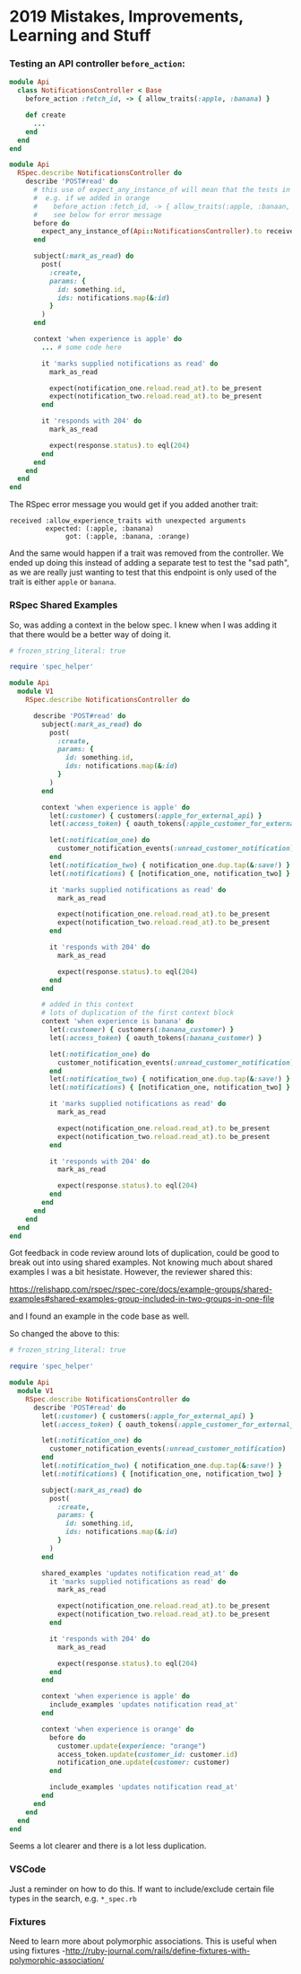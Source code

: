 # 2019 Mistakes, Improvements, Learning and Stuff

### Testing an API controller `before_action`:

```ruby
module Api
  class NotificationsController < Base
    before_action :fetch_id, -> { allow_traits(:apple, :banana) }

    def create
      ...
    end
  end
end
```

```ruby
module Api
  RSpec.describe NotificationsController do
    describe 'POST#read' do
      # this use of expect_any_instance_of will mean that the tests in this spec will fail if any other traits are added or removed in the controller
      #  e.g. if we added in orange
      #    before_action :fetch_id, -> { allow_traits(:apple, :banaan, :orange) }
      #    see below for error message
      before do
        expect_any_instance_of(Api::NotificationsController).to receive(:allow_traits).with(:apple, :banana).and_call_original
      end

      subject(:mark_as_read) do
        post(
          :create,
          params: {
            id: something.id,
            ids: notifications.map(&:id)
          }
        )
      end

      context 'when experience is apple' do
        ... # some code here

        it 'marks supplied notifications as read' do
          mark_as_read

          expect(notification_one.reload.read_at).to be_present
          expect(notification_two.reload.read_at).to be_present
        end

        it 'responds with 204' do
          mark_as_read

          expect(response.status).to eql(204)
        end
      end
    end
  end
end
```

The RSpec error message you would get if you added another trait:

```
received :allow_experience_traits with unexpected arguments
         expected: (:apple, :banana)
              got: (:apple, :banana, :orange)
```

And the same would happen if a trait was removed from the controller.
We ended up doing this instead of adding a separate test to test the "sad path", as we are really just wanting to test that this endpoint is only used of the trait is either `apple` or `banana`.



### RSpec Shared Examples

So, was adding a context in the below spec. I knew when I was adding it that there would be a better way of doing it.


```ruby
# frozen_string_literal: true

require 'spec_helper'

module Api
  module V1
    RSpec.describe NotificationsController do

      describe 'POST#read' do
        subject(:mark_as_read) do
          post(
            :create,
            params: {
              id: something.id,
              ids: notifications.map(&:id)
            }
          )
        end

        context 'when experience is apple' do
          let(:customer) { customers(:apple_for_external_api) }
          let(:access_token) { oauth_tokens(:apple_customer_for_external_api) }

          let(:notification_one) do
            customer_notification_events(:unread_customer_notification)
          end
          let(:notification_two) { notification_one.dup.tap(&:save!) }
          let(:notifications) { [notification_one, notification_two] }

          it 'marks supplied notifications as read' do
            mark_as_read

            expect(notification_one.reload.read_at).to be_present
            expect(notification_two.reload.read_at).to be_present
          end

          it 'responds with 204' do
            mark_as_read

            expect(response.status).to eql(204)
          end
        end

        # added in this context
        # lots of duplication of the first context block
        context 'when experience is banana' do
          let(:customer) { customers(:banana_customer) }
          let(:access_token) { oauth_tokens(:banana_customer) }

          let(:notification_one) do
            customer_notification_events(:unread_customer_notification)
          end
          let(:notification_two) { notification_one.dup.tap(&:save!) }
          let(:notifications) { [notification_one, notification_two] }

          it 'marks supplied notifications as read' do
            mark_as_read

            expect(notification_one.reload.read_at).to be_present
            expect(notification_two.reload.read_at).to be_present
          end

          it 'responds with 204' do
            mark_as_read

            expect(response.status).to eql(204)
          end
        end
      end
    end
  end
end
```

Got feedback in code review around lots of duplication, could be good to break out into using shared examples. Not knowing much about shared examples I was a bit hesistate. However, the reviewer shared this:

https://relishapp.com/rspec/rspec-core/docs/example-groups/shared-examples#shared-examples-group-included-in-two-groups-in-one-file

and I found an example in the code base as well.

So changed the above to this:

```ruby
# frozen_string_literal: true

require 'spec_helper'

module Api
  module V1
    RSpec.describe NotificationsController do
      describe 'POST#read' do
        let(:customer) { customers(:apple_for_external_api) }
        let(:access_token) { oauth_tokens(:apple_customer_for_external_api) }

        let(:notification_one) do
          customer_notification_events(:unread_customer_notification)
        end
        let(:notification_two) { notification_one.dup.tap(&:save!) }
        let(:notifications) { [notification_one, notification_two] }

        subject(:mark_as_read) do
          post(
            :create,
            params: {
              id: something.id,
              ids: notifications.map(&:id)
            }
          )
        end

        shared_examples 'updates notification read_at' do
          it 'marks supplied notifications as read' do
            mark_as_read

            expect(notification_one.reload.read_at).to be_present
            expect(notification_two.reload.read_at).to be_present
          end

          it 'responds with 204' do
            mark_as_read

            expect(response.status).to eql(204)
          end
        end

        context 'when experience is apple' do
          include_examples 'updates notification read_at'
        end

        context 'when experience is orange' do
          before do
            customer.update(experience: "orange")
            access_token.update(customer_id: customer.id)
            notification_one.update(customer: customer)
          end

          include_examples 'updates notification read_at'
        end
      end
    end
  end
end
```
Seems a lot clearer and there is a lot less duplication.


### VSCode
Just a reminder on how to do this. If want to include/exclude certain file types in the search, e.g. `*_spec.rb`


### Fixtures

Need to learn more about polymorphic associations.
This is useful when using fixtures -http://ruby-journal.com/rails/define-fixtures-with-polymorphic-association/
